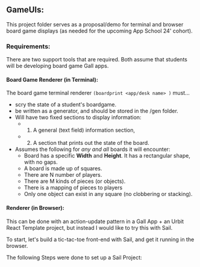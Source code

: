 ## GameUIs:

This project folder serves as a proposal/demo for terminal and browser board game displays (as needed for the upcoming App School 24' cohort).

### Requirements:

There are two support tools that are required.  Both assume that students will be developing board game Gall apps.

#### Board Game Renderer (in Terminal):

The board game terminal renderer `(boardprint <app/desk name> )` must...

- scry the state of a student's boardgame.
- be written as a generator, and should be stored in the /gen folder.
- Will have two fixed sections to display information:
    - 1) A general (text field) information section,
    - 2) A section that prints out the state of the board.
- Assumes the following for *any and all* boards it will encounter:
    - Board has a specific **Width** and **Height**. It has a rectangular shape, with no gaps.
    - A board is made up of squares.
    - There are N number of players.
    - There are M kinds of pieces (or objects).
    - There is a mapping of pieces to players
    - Only one object can exist in any square (no clobbering or stacking).

#### Renderer (in Browser):

This can be done with an action-update pattern in a Gall App + an Urbit React Template project, but instead I would like to try this with Sail.

To start, let's build a tic-tac-toe front-end with Sail, and get it running in the browser.

The following Steps were done to set up a Sail Project:

